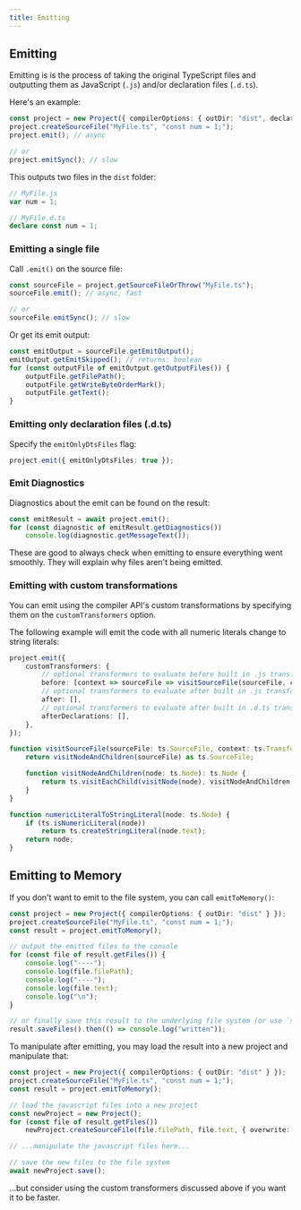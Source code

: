 ```yaml
---
title: Emitting
---
```


## Emitting

Emitting is is the process of taking the original TypeScript files and outputting them as JavaScript (`.js`) and/or declaration files (`.d.ts`).

Here's an example:

```ts
const project = new Project({ compilerOptions: { outDir: "dist", declaration: true } });
project.createSourceFile("MyFile.ts", "const num = 1;");
project.emit(); // async

// or
project.emitSync(); // slow
```

This outputs two files in the `dist` folder:

```ts
// MyFile.js
var num = 1;

// MyFile.d.ts
declare const num = 1;
```

### Emitting a single file

Call `.emit()` on the source file:

```ts
const sourceFile = project.getSourceFileOrThrow("MyFile.ts");
sourceFile.emit(); // async, fast

// or
sourceFile.emitSync(); // slow
```

Or get its emit output:

```ts
const emitOutput = sourceFile.getEmitOutput();
emitOutput.getEmitSkipped(); // returns: boolean
for (const outputFile of emitOutput.getOutputFiles()) {
    outputFile.getFilePath();
    outputFile.getWriteByteOrderMark();
    outputFile.getText();
}
```

### Emitting only declaration files (.d.ts)

Specify the `emitOnlyDtsFiles` flag:

```ts
project.emit({ emitOnlyDtsFiles: true });
```

### Emit Diagnostics

Diagnostics about the emit can be found on the result:

```ts
const emitResult = await project.emit();
for (const diagnostic of emitResult.getDiagnostics())
    console.log(diagnostic.getMessageText());
```

These are good to always check when emitting to ensure everything went smoothly. They will explain why files aren't being emitted.

### Emitting with custom transformations

You can emit using the compiler API's custom transformations by specifying them on the `customTransformers` option.

The following example will emit the code with all numeric literals change to string literals:

```ts
project.emit({
    customTransformers: {
        // optional transformers to evaluate before built in .js transformations
        before: [context => sourceFile => visitSourceFile(sourceFile, context, numericLiteralToStringLiteral)],
        // optional transformers to evaluate after built in .js transformations
        after: [],
        // optional transformers to evaluate after built in .d.ts transformations
        afterDeclarations: [],
    },
});

function visitSourceFile(sourceFile: ts.SourceFile, context: ts.TransformationContext, visitNode: (node: ts.Node) => ts.Node) {
    return visitNodeAndChildren(sourceFile) as ts.SourceFile;

    function visitNodeAndChildren(node: ts.Node): ts.Node {
        return ts.visitEachChild(visitNode(node), visitNodeAndChildren, context);
    }
}

function numericLiteralToStringLiteral(node: ts.Node) {
    if (ts.isNumericLiteral(node))
        return ts.createStringLiteral(node.text);
    return node;
}
```

## Emitting to Memory

If you don't want to emit to the file system, you can call `emitToMemory()`:

```ts
const project = new Project({ compilerOptions: { outDir: "dist" } });
project.createSourceFile("MyFile.ts", "const num = 1;");
const result = project.emitToMemory();

// output the emitted files to the console
for (const file of result.getFiles()) {
    console.log("----");
    console.log(file.filePath);
    console.log("----");
    console.log(file.text);
    console.log("\n");
}

// or finally save this result to the underlying file system (or use `saveFilesSync()`)
result.saveFiles().then(() => console.log("written"));
```

To manipulate after emitting, you may load the result into a new project and manipulate that:

```ts
const project = new Project({ compilerOptions: { outDir: "dist" } });
project.createSourceFile("MyFile.ts", "const num = 1;");
const result = project.emitToMemory();

// load the javascript files into a new project
const newProject = new Project();
for (const file of result.getFiles())
    newProject.createSourceFile(file.filePath, file.text, { overwrite: true });

// ...manipulate the javascript files here...

// save the new files to the file system
await newProject.save();
```

...but consider using the custom transformers discussed above if you want it to be faster.
